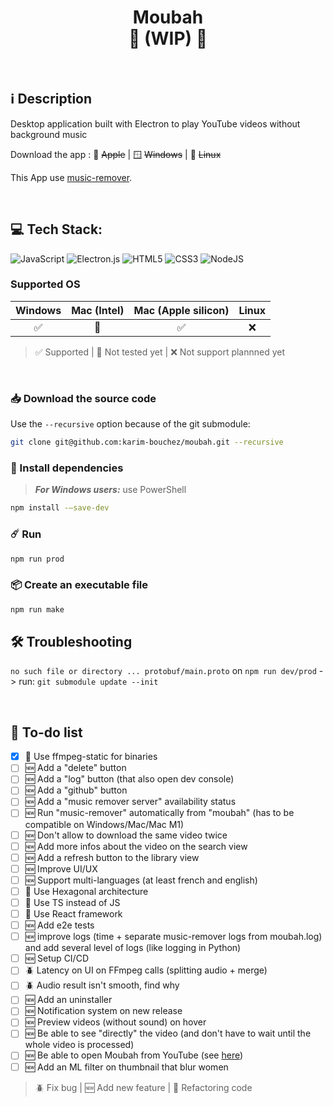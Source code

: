 <h1 align="center">
    Moubah</br>
    🚧 (WIP) 🚧 </br>
</h1>
</br>

## ℹ️ Description

Desktop application built with Electron to play YouTube videos without background music

Download the app : 🍏 ~~Apple~~ | 🪟 ~~Windows~~ | 🐧 ~~Linux~~

This App use [music-remover](https://github.com/karim-bouchez/music-remover).

</br>

## 💻 Tech Stack:

![JavaScript](https://img.shields.io/badge/javascript-%23323330.svg?style=for-the-badge&logo=javascript&logoColor=%23F7DF1E)
![Electron.js](https://img.shields.io/badge/Electron-191970?style=for-the-badge&logo=Electron&logoColor=white)
![HTML5](https://img.shields.io/badge/html5-%23E34F26.svg?style=for-the-badge&logo=html5&logoColor=white)
![CSS3](https://img.shields.io/badge/css3-%231572B6.svg?style=for-the-badge&logo=css3&logoColor=white)
![NodeJS](https://img.shields.io/badge/node.js-6DA55F?style=for-the-badge&logo=node.js&logoColor=white)


### Supported OS

| Windows | Mac (Intel) | Mac (Apple silicon) | Linux |
| :-----: | :---------: | :-----------------: | :---: |
|   ✅    |     📆      |         ✅          |  ❌   |

> ✅ Supported | 📆 Not tested yet | ❌ Not support plannned yet

</br>

### 📥 Download the source code

Use the `--recursive` option because of the git submodule:

```bash
git clone git@github.com:karim-bouchez/moubah.git --recursive
```

### 🔗 Install dependencies

> **_For Windows users:_** use PowerShell

<!-- [WSL](https://learn.microsoft.com/en-us/windows/wsl/install) -->

```bash
npm install -–save-dev
```

### ☄️ Run

```bash
npm run prod
```

### 📦 Create an executable file

```bash
npm run make
```

## 🛠 Troubleshooting

`no such file or directory ... protobuf/main.proto` on `npm run dev/prod` -> run: `git submodule update --init`

</br>

## 🎯 To-do list

-   [x] 🧼 Use ffmpeg-static for binaries
-   [ ] 🆕 Add a "delete" button
-   [ ] 🆕 Add a "log" button (that also open dev console) 
-   [ ] 🆕 Add a "github" button
-   [ ] 🆕 Add a "music remover server" availability status
-   [ ] 🆕 Run "music-remover" automatically from "moubah" (has to be compatible on Windows/Mac/Mac M1)
-   [ ] 🆕 Don't allow to download the same video twice
-   [ ] 🆕 Add more infos about the video on the search view
-   [ ] 🆕 Add a refresh button to the library view
-   [ ] 🆕 Improve UI/UX
-   [ ] 🆕 Support multi-languages (at least french and english)
-   [ ] 🧼 Use Hexagonal architecture
-   [ ] 🧼 Use TS instead of JS
-   [ ] 🧼 Use React framework
-   [ ] 🆕 Add e2e tests
-   [ ] 🆕 improve logs (time + separate music-remover logs from moubah.log) and add several level of logs (like logging in Python) 
-   [ ] 🆕 Setup CI/CD
-   [ ] 🪲 Latency on UI on FFmpeg calls (splitting audio + merge)
-   [ ] 🪲 Audio result isn't smooth, find why
-   [ ] 🆕 Add an uninstaller
-   [ ] 🆕 Notification system on new release
-   [ ] 🆕 Preview videos (without sound) on hover
-   [ ] 🆕 Be able to see "directly" the video (and don't have to wait until the whole video is processed)
-   [ ] 🆕 Be able to open Moubah from YouTube (see [here](https://docs.freetubeapp.io/usage/browser-extension/))
-   [ ] 🆕 Add an ML filter on thumbnail that blur women

> 🪲 Fix bug | 🆕 Add new feature | 🧼 Refactoring code
